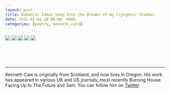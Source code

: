 ```yaml
---
layout: post
title: Romantic Ideas Seep Into the Dreams of my Cryogenic Slumber
date: 2022-01-01 10:00:00 -0000
categories: [poetry, kenneth_cale]
---
```

<div class="poem">
<img src="/images/Romantic1.jpg">

<img src="/images/Romantic2.jpg">

<img src="/images/Romantic3.jpg">

<img src="/images/Romantic4.jpeg">

<img src="/images/Romantic5.jpeg">
</div>
<br><br>
<br><br>
<hr>
Kenneth Cale is originally from Scotland, and now lives in Oregon. His work has appeared in various UK and US journals, most recently Burning House: Facing Up to The Future and 3am. You can follow him on <a href="https://twitter.com/kmcale81">Twitter</a>.
